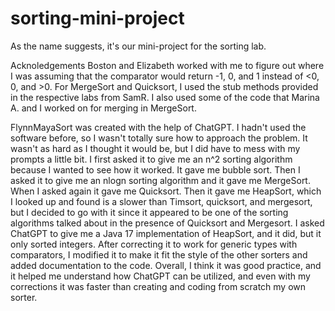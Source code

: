# sorting-mini-project
As the name suggests, it's our mini-project for the sorting lab.


Acknoledgements
Boston and Elizabeth worked with me to figure out where I was assuming that the comparator would return -1, 0, and 1 instead of <0, 0, and >0. 
For MergeSort and Quicksort, I used the stub methods provided in the respective labs from SamR. I also used some of the code that Marina A. and I worked on for merging in MergeSort.

FlynnMayaSort was created with the help of ChatGPT. I hadn't used the software before, so I wasn't totally sure how to approach the problem. It wasn't as hard as I thought it would be, but I did have to mess with my prompts a little bit. 
I first asked it to give me an n^2 sorting algorithm because I wanted to see how it worked. It gave me bubble sort. Then I asked it to give me an nlogn sorting algorithm and it gave me MergeSort. When I asked again it gave me Quicksort. Then it gave me HeapSort, which I looked up and found is a slower than Timsort, quicksort, and mergesort, but I decided to go with it since it appeared to be one of the sorting algorithms talked about in the presence of Quicksort and Mergesort. I asked ChatGPT to give me a Java 17 implementation of HeapSort, and it did, but it only sorted integers. After correcting it to work for generic types with comparators, I modified it to make it fit the style of the other sorters and added documentation to the code. 
Overall, I think it was good practice, and it helped me understand how ChatGPT can be utilized, and even with my corrections it was faster than creating and coding from scratch my own sorter.